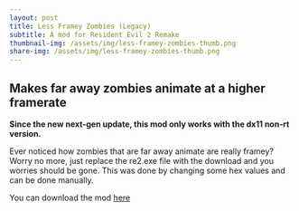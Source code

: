 ```yaml
---
layout: post
title: Less Framey Zombies (Legacy)
subtitle: A mod for Resident Evil 2 Remake
thumbnail-img: /assets/img/less-framey-zombies-thumb.png
share-img: /assets/img/less-framey-zombies-thumb.png
---
```


## Makes far away zombies animate at a higher framerate 

**Since the new next-gen update, this mod only works with the dx11 non-rt version.**

Ever noticed how zombies that are far away animate are really framey? Worry no more, just replace the re2.exe file with the download and you worries should be gone. This was done by changing some hex values and can be done manually.

You can download the mod [here](https://www.nexusmods.com/residentevil22019/mods/728?tab=files)
